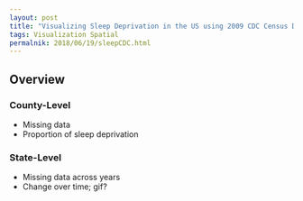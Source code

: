 ```yaml
---
layout: post
title: "Visualizing Sleep Deprivation in the US using 2009 CDC Census Data"
tags: Visualization Spatial
permalnik: 2018/06/19/sleepCDC.html
---
```


## Overview

### County-Level

- Missing data
- Proportion of sleep deprivation

### State-Level

- Missing data across years
- Change over time; gif?
